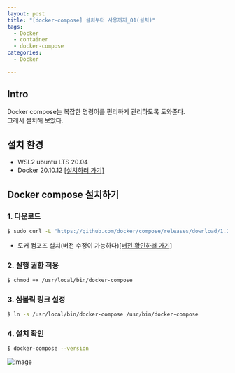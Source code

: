 ```yaml
---
layout: post
title: "[docker-compose] 설치부터 사용까지_01(설치)"
tags: 
  - Docker
  - container
  - docker-compose
categories:
  - Docker
  
---
```


## Intro
Docker compose는 복잡한 명령어를 편리하게 관리하도록 도와준다. 
<br/>
그래서 설치해 보았다.

## 설치 환경
- WSL2 ubuntu LTS 20.04
- Docker 20.10.12 [[설치하러 가기]][docker-install]


## Docker compose 설치하기

### 1. 다운로드
```bash
$ sudo curl -L "https://github.com/docker/compose/releases/download/1.29.2/docker-compose-$(uname -s)-$(uname -m)" -o /usr/local/bin/docker-compose
```
- 도커 컴포즈 설치(버전 수정이 가능하다)[[버전 확인하러 가기]][docker-compose-version-check]

### 2. 실행 권한 적용
```bash
$ chmod +x /usr/local/bin/docker-compose
```

### 3. 심볼릭 링크 설정
```bash
$ ln -s /usr/local/bin/docker-compose /usr/bin/docker-compose
```

### 4. 설치 확인
```bash
$ docker-compose --version
```

![image](https://user-images.githubusercontent.com/51642448/152796338-af762243-7e5a-4b2d-8a52-d09de2f6a8c0.png)


[docker-install]: https://heoyou.github.io/docker/2022/02/02/docker-01-docker-install.html
[docker-compose-version-check]: https://github.com/docker/compose/releases
